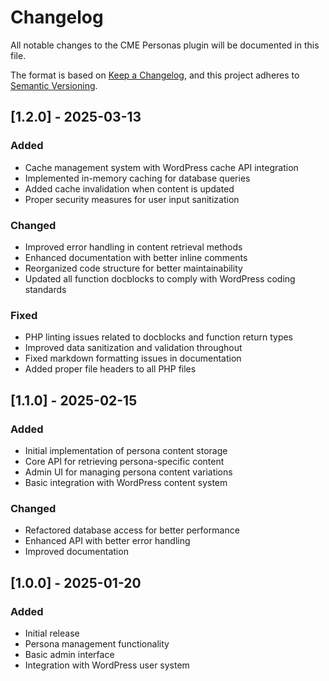 # Changelog

All notable changes to the CME Personas plugin will be documented in this file.

The format is based on [Keep a Changelog](https://keepachangelog.com/en/1.0.0/),
and this project adheres to [Semantic Versioning](https://semver.org/spec/v2.0.0.html).

## [1.2.0] - 2025-03-13

### Added

- Cache management system with WordPress cache API integration
- Implemented in-memory caching for database queries
- Added cache invalidation when content is updated
- Proper security measures for user input sanitization

### Changed

- Improved error handling in content retrieval methods
- Enhanced documentation with better inline comments
- Reorganized code structure for better maintainability
- Updated all function docblocks to comply with WordPress coding standards

### Fixed

- PHP linting issues related to docblocks and function return types
- Improved data sanitization and validation throughout
- Fixed markdown formatting issues in documentation
- Added proper file headers to all PHP files

## [1.1.0] - 2025-02-15

### Added

- Initial implementation of persona content storage
- Core API for retrieving persona-specific content
- Admin UI for managing persona content variations
- Basic integration with WordPress content system

### Changed

- Refactored database access for better performance
- Enhanced API with better error handling
- Improved documentation

## [1.0.0] - 2025-01-20

### Added

- Initial release
- Persona management functionality
- Basic admin interface
- Integration with WordPress user system

